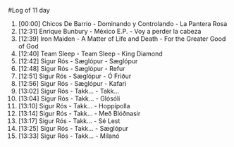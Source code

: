 #Log of 11 day

1. [00:00] Chicos De Barrio - Dominando y Controlando - La Pantera Rosa
1. [12:31] Enrique Bunbury - México E.P. - Voy a perder la cabeza
1. [12:39] Iron Maiden - A Matter of Life and Death - For the Greater Good of God
1. [12:40] Team Sleep - Team Sleep - King Diamond
1. [12:42] Sigur Rós - Sæglópur - Sæglópur
1. [12:48] Sigur Rós - Sæglópur - Refur
1. [12:51] Sigur Rós - Sæglópur - Ó Friður
1. [12:56] Sigur Rós - Sæglópur - Kafari
1. [13:02] Sigur Rós - Takk... - Takk...
1. [13:04] Sigur Rós - Takk... - Glósóli
1. [13:10] Sigur Rós - Takk... - Hoppípolla
1. [13:14] Sigur Rós - Takk... - Með Blóðnasir
1. [13:17] Sigur Rós - Takk... - Sé Lest
1. [13:25] Sigur Rós - Takk... - Sæglópur
1. [13:33] Sigur Rós - Takk... - Mílanó
